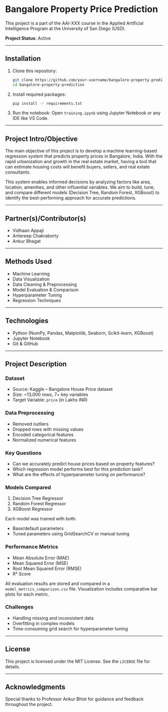
# Bangalore Property Price Prediction  
This project is a part of the AAI-XXX course in the Applied Artificial Intelligence Program at the University of San Diego (USD).

**Project Status**: Active

---

## Installation
1. Clone this repository:
   ```bash
   git clone https://github.com/your-username/bangalore-property-prediction.git
   cd bangalore-property-prediction
   ```

2. Install required packages:
   ```bash
   pip install -r requirements.txt
   ```

3. Run the notebook:
   Open `training.ipynb` using Jupyter Notebook or any IDE like VS Code.

---

## Project Intro/Objective
The main objective of this project is to develop a machine learning-based regression system that predicts property prices in Bangalore, India. With the rapid urbanization and growth in the real estate market, having a tool that can estimate housing costs will benefit buyers, sellers, and real estate consultants.

This system enables informed decisions by analyzing factors like area, location, amenities, and other influential variables. We aim to build, tune, and compare different models (Decision Tree, Random Forest, XGBoost) to identify the best-performing approach for accurate predictions.

---

## Partner(s)/Contributor(s)
- Vidhaan Appaji
- Antereep Chakraborty
- Ankur Bhagat


---

## Methods Used
- Machine Learning  
- Data Visualization  
- Data Cleaning & Preprocessing  
- Model Evaluation & Comparison  
- Hyperparameter Tuning  
- Regression Techniques

---

## Technologies
- Python (NumPy, Pandas, Matplotlib, Seaborn, Scikit-learn, XGBoost)  
- Jupyter Notebook  
- Git & GitHub

---

## Project Description

### Dataset
- Source: Kaggle – Bangalore House Price dataset  
- Size: ~13,000 rows, 7+ key variables  
- Target Variable: `price` (in Lakhs INR)

### Data Preprocessing
- Removed outliers  
- Dropped rows with missing values  
- Encoded categorical features  
- Normalized numerical features

### Key Questions
- Can we accurately predict house prices based on property features?  
- Which regression model performs best for this prediction task?  
- What are the effects of hyperparameter tuning on performance?

### Models Compared
1. Decision Tree Regressor  
2. Random Forest Regressor  
3. XGBoost Regressor

Each model was trained with both:
- Base/default parameters  
- Tuned parameters using GridSearchCV or manual tuning

### Performance Metrics
- Mean Absolute Error (MAE)  
- Mean Squared Error (MSE)  
- Root Mean Squared Error (RMSE)  
- R² Score

All evaluation results are stored and compared in a `model_metrics_comparison.csv` file. Visualization includes comparative bar plots for each metric.

### Challenges
- Handling missing and inconsistent data  
- Overfitting in complex models  
- Time-consuming grid search for hyperparameter tuning

---

## License
This project is licensed under the MIT License. See the `LICENSE` file for details.

---

## Acknowledgments
Special thanks to Professor Ankur Bhist for guidance and feedback throughout the project.
